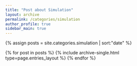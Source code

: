 ```yaml
---
title: "Post about Simulation"
layout: archive
permalink: /categories/simulation
author_profile: true
sidebar_main: true
---
```


{% assign posts = site.categories.simulation | sort:"date" %}

{% for post in posts %}
  {% include archive-single.html type=page.entries_layout %}
{% endfor %}

